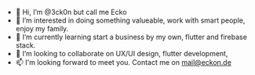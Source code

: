 - 👋 Hi, I’m @3ck0n but call me Ecko
- 👀 I’m interested in doing something valueable, work with smart people, enjoy my family.
- 🌱 I’m currently learning start a business by my own, flutter and firebase stack.
- 💞️ I’m looking to collaborate on UX/UI design, flutter development, 
- 📫 I'm looking forward to meet you. Contact me on mail@eckon.de

<!---
3ck0n/3ck0n is a ✨ special ✨ repository because its `README.md` (this file) appears on your GitHub profile.
You can click the Preview link to take a look at your changes.
--->
